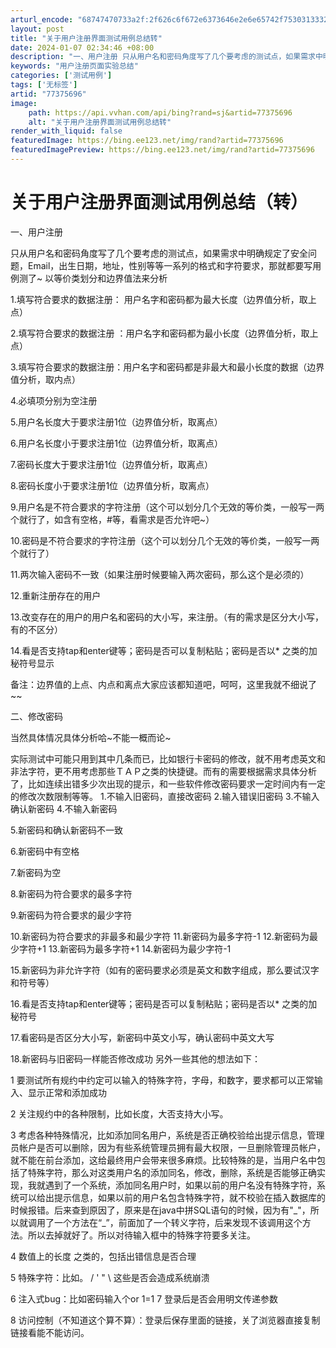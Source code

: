```yaml
---
arturl_encode: "68747470733a2f:2f626c6f672e6373646e2e6e65742f75303133323538343135:2f61727469636c652f64657461696c732f3737333735363936"
layout: post
title: "关于用户注册界面测试用例总结转"
date: 2024-01-07 02:34:46 +08:00
description: "一、用户注册 只从用户名和密码角度写了几个要考虑的测试点，如果需求中明确规定了安全问题，Email，"
keywords: "用户注册页面实验总结"
categories: ['测试用例']
tags: ['无标签']
artid: "77375696"
image:
    path: https://api.vvhan.com/api/bing?rand=sj&artid=77375696
    alt: "关于用户注册界面测试用例总结转"
render_with_liquid: false
featuredImage: https://bing.ee123.net/img/rand?artid=77375696
featuredImagePreview: https://bing.ee123.net/img/rand?artid=77375696
---
```


# 关于用户注册界面测试用例总结（转）

一、用户注册
  

只从用户名和密码角度写了几个要考虑的测试点，如果需求中明确规定了安全问题，Email，出生日期，地址，性别等等一系列的格式和字符要求，那就都要写用例测了~ 以等价类划分和边界值法来分析
  

1.填写符合要求的数据注册： 用户名字和密码都为最大长度（边界值分析，取上点）
  

2.填写符合要求的数据注册 ：用户名字和密码都为最小长度（边界值分析，取上点）
  

3.填写符合要求的数据注册：用户名字和密码都是非最大和最小长度的数据（边界值分析，取内点）

4.必填项分别为空注册

5.用户名长度大于要求注册1位（边界值分析，取离点）

6.用户名长度小于要求注册1位（边界值分析，取离点）

7.密码长度大于要求注册1位（边界值分析，取离点）

8.密码长度小于要求注册1位（边界值分析，取离点）

9.用户名是不符合要求的字符注册（这个可以划分几个无效的等价类，一般写一两个就行了，如含有空格，#等，看需求是否允许吧~）

10.密码是不符合要求的字符注册（这个可以划分几个无效的等价类，一般写一两个就行了）

11.两次输入密码不一致（如果注册时候要输入两次密码，那么这个是必须的）
  

12.重新注册存在的用户
  

13.改变存在的用户的用户名和密码的大小写，来注册。（有的需求是区分大小写，有的不区分）
  

14.看是否支持tap和enter键等；密码是否可以复制粘贴；密码是否以\* 之类的加秘符号显示
  

备注：边界值的上点、内点和离点大家应该都知道吧，呵呵，这里我就不细说了~~

二、修改密码

当然具体情况具体分析哈~不能一概而论~
  

实际测试中可能只用到其中几条而已，比如银行卡密码的修改，就不用考虑英文和非法字符，更不用考虑那些ＴＡＰ之类的快捷键。而有的需要根据需求具体分析了，比如连续出错多少次出现的提示，和一些软件修改密码要求一定时间内有一定的修改次数限制等等。 1.不输入旧密码，直接改密码 2.输入错误旧密码 3.不输入确认新密码 4.不输入新密码
  

5.新密码和确认新密码不一致

6.新密码中有空格

7.新密码为空

8.新密码为符合要求的最多字符

9.新密码为符合要求的最少字符

10.新密码为符合要求的非最多和最少字符 11.新密码为最多字符-1 12.新密码为最少字符+1 13.新密码为最多字符+1 14.新密码为最少字符-1
  

15.新密码为非允许字符（如有的密码要求必须是英文和数字组成，那么要试汉字和符号等）
  

16.看是否支持tap和enter键等；密码是否可以复制粘贴；密码是否以\* 之类的加秘符号
  

17.看密码是否区分大小写，新密码中英文小写，确认密码中英文大写
  

18.新密码与旧密码一样能否修改成功 另外一些其他的想法如下：
  

1 要测试所有规约中约定可以输入的特殊字符，字母，和数字，要求都可以正常输入、显示正常和添加成功
  

2 关注规约中的各种限制，比如长度，大否支持大小写。
  

3 考虑各种特殊情况，比如添加同名用户，系统是否正确校验给出提示信息，管理员帐户是否可以删除，因为有些系统管理员拥有最大权限，一旦删除管理员帐户，就不能在前台添加，这给最终用户会带来很多麻烦。比较特殊的是，当用户名中包括了特殊字符，那么对这类用户名的添加同名，修改，删除，系统是否能够正确实现，我就遇到了一个系统，添加同名用户时，如果以前的用户名没有特殊字符，系统可以给出提示信息，如果以前的用户名包含特殊字符，就不校验在插入数据库的时候报错。后来查到原因了，原来是在java中拼SQL语句的时候，因为有"\_"，所以就调用了一个方法在“\_”，前面加了一个转义字符，后来发现不该调用这个方法。所以去掉就好了。所以对待输入框中的特殊字符要多关注。
  

4 数值上的长度 之类的，包括出错信息是否合理
  

5 特殊字符：比如。 / ' " \ </html> 这些是否会造成系统崩溃

6 注入式bug：比如密码输入个or 1=1 7 登录后是否会用明文传递参数

8 访问控制（不知道这个算不算）：登录后保存里面的链接，关了浏览器直接复制链接看能不能访问。